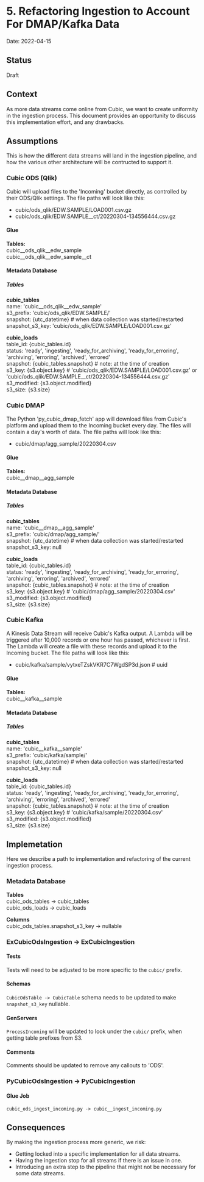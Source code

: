 
# 5. Refactoring Ingestion to Account For DMAP/Kafka Data

Date: 2022-04-15

## Status

Draft

## Context

As more data streams come online from Cubic, we want to create uniformity in the ingestion process. This document provides an opportunity to discuss this implementation effort, and any drawbacks.

## Assumptions

This is how the different data streams will land in the ingestion pipeline, and how the various other architecture will be contructed to support it.

### Cubic ODS (Qlik)

Cubic will upload files to the 'Incoming' bucket directly, as controlled by their ODS/Qlik settings. The file paths will look like this:

* cubic/ods_qlik/EDW.SAMPLE/LOAD001.csv.gz
* cubic/ods_qlik/EDW.SAMPLE__ct/20220304-134556444.csv.gz

#### Glue

**Tables:**  
cubic__ods_qlik__edw_sample  
cubic__ods_qlik__edw_sample__ct  


#### Metadata Database

##### Tables

**cubic_tables**  
  name: 'cubic__ods_qlik__edw_sample'  
  s3_prefix: 'cubic/ods_qlik/EDW.SAMPLE/'  
  snapshot: {utc_datetime} # when data collection was started/restarted  
  snapshot_s3_key: 'cubic/ods_qlik/EDW.SAMPLE/LOAD001.csv.gz'  

**cubic_loads**  
  table_id: {cubic_tables.id}  
  status: 'ready', 'ingesting', 'ready_for_archiving', 'ready_for_erroring', 'archiving', 'erroring', 'archived', 'errored'  
  snapshot: {cubic_tables.snapshot} # note: at the time of creation  
  s3_key: {s3.object.key} # 'cubic/ods_qlik/EDW.SAMPLE/LOAD001.csv.gz' or 'cubic/ods_qlik/EDW.SAMPLE__ct/20220304-134556444.csv.gz'  
  s3_modified: {s3.object.modified}  
  s3_size: {s3.size}  


### Cubic DMAP

The Python 'py_cubic_dmap_fetch' app will download files from Cubic's platform and upload them to the Incoming bucket every day. The files will contain a day's worth of data. The file paths will look like this:

* cubic/dmap/agg_sample/20220304.csv

#### Glue

**Tables:**  
cubic__dmap__agg_sample  

#### Metadata Database

##### Tables

**cubic_tables**  
  name: 'cubic__dmap__agg_sample'  
  s3_prefix: 'cubic/dmap/agg_sample/'  
  snapshot: {utc_datetime} # when data collection was started/restarted  
  snapshot_s3_key: null  

**cubic_loads**  
  table_id: {cubic_tables.id}  
  status: 'ready', 'ingesting', 'ready_for_archiving', 'ready_for_erroring', 'archiving', 'erroring', 'archived', 'errored'  
  snapshot: {cubic_tables.snapshot} # note: at the time of creation  
  s3_key: {s3.object.key} # 'cubic/dmap/agg_sample/20220304.csv'  
  s3_modified: {s3.object.modified}  
  s3_size: {s3.size}  


### Cubic Kafka

A Kinesis Data Stream will receive Cubic's Kafka output. A Lambda will be triggered after 10,000 records or one hour has passed, whichever is first. The Lambda will create a file with these records and upload it to the Incoming bucket. The file paths will look like this:

* cubic/kafka/sample/vytxeTZskVKR7C7WgdSP3d.json # uuid


#### Glue

**Tables:**  
cubic__kafka__sample  

#### Metadata Database

##### Tables

**cubic_tables**  
  name: 'cubic__kafka__sample'  
  s3_prefix: 'cubic/kafka/sample/'  
  snapshot: {utc_datetime} # when data collection was started/restarted  
  snapshot_s3_key: null  

**cubic_loads**  
  table_id: {cubic_tables.id}  
  status: 'ready', 'ingesting', 'ready_for_archiving', 'ready_for_erroring', 'archiving', 'erroring', 'archived', 'errored'  
  snapshot: {cubic_tables.snapshot} # note: at the time of creation  
  s3_key: {s3.object.key} # 'cubic/kafka/sample/20220304.csv'  
  s3_modified: {s3.object.modified}  
  s3_size: {s3.size}  


## Implemetation

Here we describe a path to implementation and refactoring of the current ingestion process.

### Metadata Database

**Tables**  
cubic_ods_tables -> cubic_tables  
cubic_ods_loads -> cubic_loads  

**Columns**  
cubic_ods_tables.snapshot_s3_key -> nullable  

### ExCubicOdsIngestion -> ExCubicIngestion

#### Tests

Tests will need to be adjusted to be more specific to the `cubic/` prefix.

#### Schemas

`CubicOdsTable -> CubicTable` schema needs to be updated to make `snapshot_s3_key` nullable.

#### GenServers

`ProcessIncoming` will be updated to look under the `cubic/` prefix, when getting table prefixes from S3.

#### Comments

Comments should be updated to remove any callouts to 'ODS'.

### PyCubicOdsIngestion -> PyCubicIngestion

#### Glue Job

`cubic_ods_ingest_incoming.py -> cubic__ingest_incoming.py`

## Consequences

By making the ingestion process more generic, we risk:

* Getting locked into a specific implementation for all data streams.
* Having the ingestion stop for all streams if there is an issue in one.
* Introducing an extra step to the pipeline that might not be necessary for some data streams.




